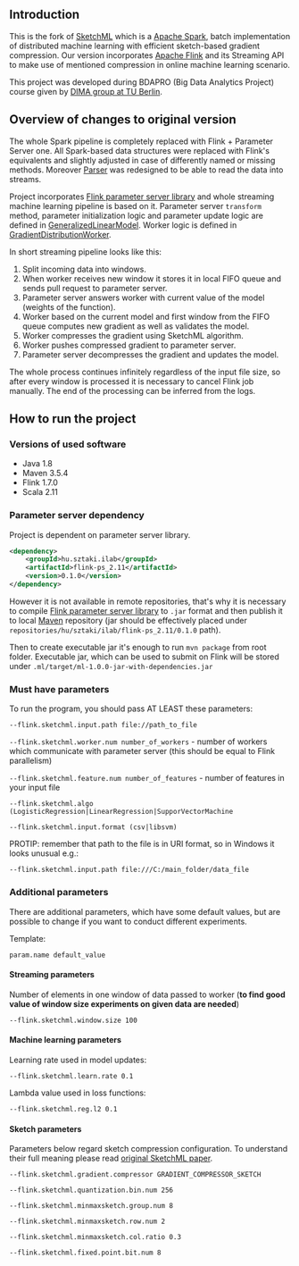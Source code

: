 ## Introduction
This is the fork of [SketchML](https://github.com/ccchengff/SketchML) which is a [Apache Spark](https://spark.apache.org/), batch implementation of distributed machine learning
with efficient sketch-based gradient compression. Our version incorporates [Apache Flink](https://flink.apache.org/) and its Streaming API to make use of mentioned compression
in online machine learning scenario.

This project was developed during BDAPRO (Big Data Analytics Project) course given by [DIMA group at TU Berlin](https://www.dima.tu-berlin.de/).

## Overview of changes to original version
The whole Spark pipeline is completely replaced with Flink + Parameter Server one. All Spark-based data structures were replaced with Flink's equivalents 
and slightly adjusted in case of differently named or missing methods. Moreover [Parser](./ml/src/main/scala/org/dma/sketchml/ml/data/Parser.scala) was
redesigned to be able to read the data into streams.

Project incorporates [Flink parameter server library](https://github.com/FlinkML/flink-parameter-server) and whole 
streaming machine learning pipeline is based on it.
Parameter server `transform` method, parameter initialization logic and parameter update logic are defined in 
[GeneralizedLinearModel](./ml/src/main/scala/org/dma/sketchml/ml/algorithm/GeneralizedLinearModel.scala).
Worker logic is defined in 
[GradientDistributionWorker](./ml/src/main/scala/org/dma/sketchml/ml/parameterserver/GradientDistributionWorker.scala).

In short streaming pipeline looks like this:
1. Split incoming data into windows. 
1. When worker receives new window it stores it in local FIFO queue and sends pull request to parameter server.
1. Parameter server answers worker with current value of the model (weights of the function).
1. Worker based on the current model and first window from the FIFO queue computes new gradient as well as validates the model.
1. Worker compresses the gradient using SketchML algorithm.
1. Worker pushes compressed gradient to parameter server.
1. Parameter server decompresses the gradient and updates the model.

The whole process continues infinitely regardless of the input file size, so after every window is processed
it is necessary to cancel Flink job manually. The end of the processing can be inferred from the logs.

## How to run the project

### Versions of used software
* Java 1.8
* Maven 3.5.4
* Flink 1.7.0
* Scala 2.11
### Parameter server dependency
Project is dependent on parameter server library.
```xml
<dependency>
    <groupId>hu.sztaki.ilab</groupId>
    <artifactId>flink-ps_2.11</artifactId>
    <version>0.1.0</version>
</dependency>
```
However it is not available in remote repositories, that's why it is necessary to compile [Flink parameter server library](https://github.com/FlinkML/flink-parameter-server)
to `.jar` format and then publish it to local [Maven](https://maven.apache.org/) repository (jar should be effectively placed under `repositories/hu/sztaki/ilab/flink-ps_2.11/0.1.0` path).

Then to create executable jar it's enough to run `mvn package` from root folder. Executable jar, which can be used to 
submit on Flink will be stored under `.ml/target/ml-1.0.0-jar-with-dependencies.jar`

### Must have parameters
To run the program, you should pass AT LEAST these parameters:

`--flink.sketchml.input.path file://path_to_file`
 
`--flink.sketchml.worker.num number_of_workers` - number of workers which communicate with parameter server (this should be equal to Flink parallelism)
 
`--flink.sketchml.feature.num number_of_features` - number of features in your input file
 
`--flink.sketchml.algo (LogisticRegression|LinearRegression|SupporVectorMachine`
 
`--flink.sketchml.input.format (csv|libsvm)`

PROTIP: remember that path to the file is in URI format, so in Windows it looks unusual e.g.:

`--flink.sketchml.input.path file:///C:/main_folder/data_file`



### Additional parameters
There are additional parameters, which have some default values, but are possible to change if you want to conduct different experiments.

Template:

`param.name default_value`

#### Streaming parameters

Number of elements in one window of data passed to worker (**to find good value of window size experiments on given data are needed**)

`--flink.sketchml.window.size 100`

#### Machine learning parameters
Learning rate used in model updates:

`--flink.sketchml.learn.rate 0.1` 

Lambda value used in loss functions:

`--flink.sketchml.reg.l2 0.1`

#### Sketch parameters
Parameters below regard sketch compression configuration. To understand their full meaning please read [original SketchML paper](http://net.pku.edu.cn/~yangtong/uploads/SketchML.pdf).
  
`--flink.sketchml.gradient.compressor GRADIENT_COMPRESSOR_SKETCH`

`--flink.sketchml.quantization.bin.num 256`

`--flink.sketchml.minmaxsketch.group.num 8`

`--flink.sketchml.minmaxsketch.row.num 2`

`--flink.sketchml.minmaxsketch.col.ratio 0.3`

`--flink.sketchml.fixed.point.bit.num 8`